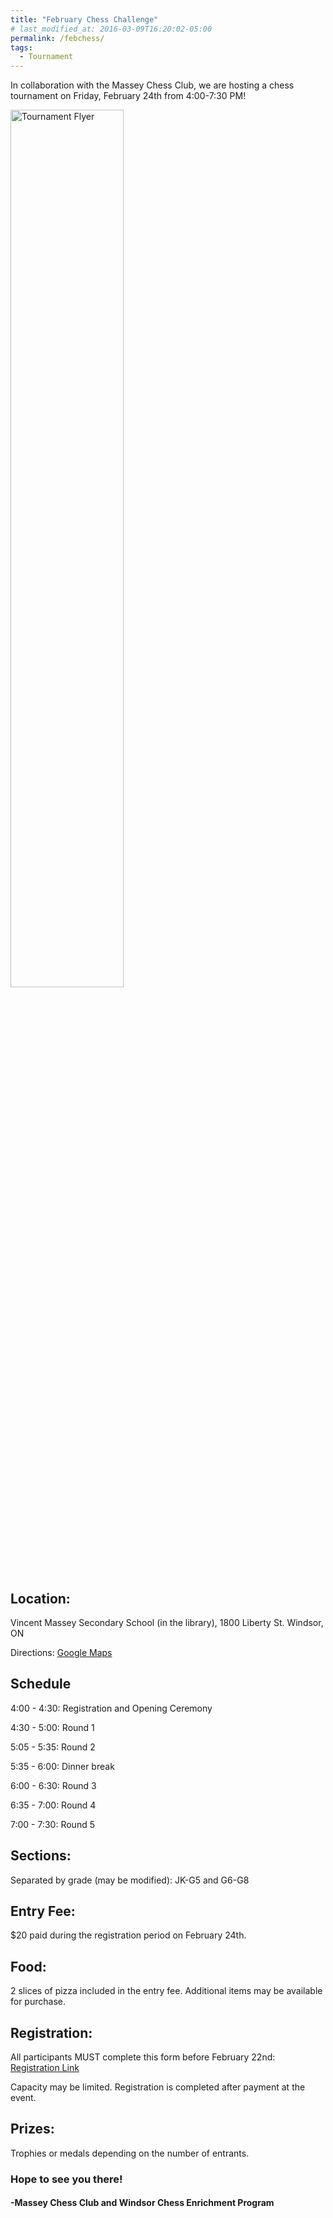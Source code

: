 ```yaml
---
title: "February Chess Challenge"
# last_modified_at: 2016-03-09T16:20:02-05:00
permalink: /febchess/
tags:
  - Tournament
---
```


In collaboration with the Massey Chess Club, we are hosting a chess tournament on Friday, February 24th from 4:00-7:30 PM!

<img src="https://alanbui1.github.io/chess-website/assets/images/FebChessChallenge.png" alt="Tournament Flyer" height = "60%" width = "60%">

<h2>Location:</h2> Vincent Massey Secondary School (in the library), 1800 Liberty St. Windsor, ON

Directions: <a href = "https://goo.gl/maps/P9n8JcnS7chTAChZ6">Google Maps </a>

<h2>Schedule</h2>

4:00 - 4:30:             Registration and Opening Ceremony

4:30 - 5:00:             Round 1

5:05 - 5:35:             Round 2

5:35 - 6:00:             Dinner break

6:00 - 6:30:             Round 3

6:35 - 7:00:             Round 4

7:00 - 7:30:             Round 5

<h2>Sections:</h2> Separated by grade (may be modified): JK-G5 and G6-G8

<!-- <h2>Time Control:</h2> Unrated, 10 min + 5-sec increment -->

<h2>Entry Fee:</h2> $20 paid during the registration period on February 24th.

<h2>Food:</h2> 2 slices of pizza included in the entry fee. Additional items may be available for purchase. 

<h2>Registration:</h2> All participants MUST complete this form before February 22nd: <a href = "https://forms.gle/ceanniTf9icBuDNr6">Registration Link</a>

Capacity may be limited. Registration is completed after payment at the event.

<h2>Prizes:</h2> Trophies or medals depending on the number of entrants.
 
<h3>Hope to see you there!</h3>
 
<h4>-Massey Chess Club and Windsor Chess Enrichment Program</h4>